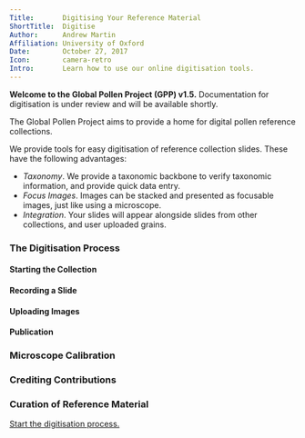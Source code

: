 ```yaml
---
Title:       Digitising Your Reference Material
ShortTitle:  Digitise
Author:      Andrew Martin
Affiliation: University of Oxford
Date:        October 27, 2017
Icon:        camera-retro
Intro:       Learn how to use our online digitisation tools. 
---
```


<div class="alert alert-warning">
    <strong>Welcome to the Global Pollen Project (GPP) v1.5.</strong> Documentation for digitisation is under review and will be available shortly.
</div>

The Global Pollen Project aims to provide a home for digital pollen reference collections.

We provide tools for easy digitisation of reference collection slides. These have the following advantages:
- *Taxonomy*. We provide a taxonomic backbone to verify taxonomic information, and provide quick data entry.
- *Focus Images*. Images can be stacked and presented as focusable images, just like using a microscope.
- *Integration*. Your slides will appear alongside slides from other collections, and user uploaded grains.

### The Digitisation Process

#### Starting the Collection

#### Recording a Slide

<!-- > Metadata
> Existing identifiers
> Taxonomic identification
- Direct: Unknown, herbarium voucher, plant in living collection, or field-based identification. 
- Morphological
- Environmental
> Taxonomic Check -->

#### Uploading Images

<!-- > Static Images
> Focus Images (with link to microscope section below) -->

#### Publication

### Microscope Calibration

### Crediting Contributions

<!-- > Collection of plant material
> Person who made the slide
> Person who digitised slide
> Curator of the collected material -->

### Curation of Reference Material

<a class="btn btn-secondary" href="/Digitise">Start the digitisation process.</a>
